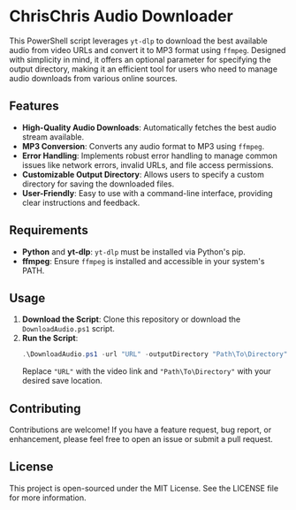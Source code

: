# ChrisChris Audio Downloader

This PowerShell script leverages `yt-dlp` to download the best available audio from video URLs and convert it to MP3 format using `ffmpeg`. Designed with simplicity in mind, it offers an optional parameter for specifying the output directory, making it an efficient tool for users who need to manage audio downloads from various online sources.

## Features

- **High-Quality Audio Downloads**: Automatically fetches the best audio stream available.
- **MP3 Conversion**: Converts any audio format to MP3 using `ffmpeg`.
- **Error Handling**: Implements robust error handling to manage common issues like network errors, invalid URLs, and file access permissions.
- **Customizable Output Directory**: Allows users to specify a custom directory for saving the downloaded files.
- **User-Friendly**: Easy to use with a command-line interface, providing clear instructions and feedback.

## Requirements

- **Python** and **yt-dlp**: `yt-dlp` must be installed via Python's pip.
- **ffmpeg**: Ensure `ffmpeg` is installed and accessible in your system's PATH.
  
## Usage

1. **Download the Script**: Clone this repository or download the `DownloadAudio.ps1` script.
2. **Run the Script**:
    ```powershell
    .\DownloadAudio.ps1 -url "URL" -outputDirectory "Path\To\Directory"
    ```
    Replace `"URL"` with the video link and `"Path\To\Directory"` with your desired save location.

## Contributing

Contributions are welcome! If you have a feature request, bug report, or enhancement, please feel free to open an issue or submit a pull request.

## License

This project is open-sourced under the MIT License. See the LICENSE file for more information.
